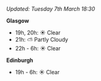 *Updated: Tuesday 7th March 18:30*

**Glasgow**

* 19h, 20h: :sunny: Clear
* 21h: :partly_sunny: Partly Cloudy
* 22h - 6h: :sunny: Clear

**Edinburgh**

* 19h - 6h: :sunny: Clear
